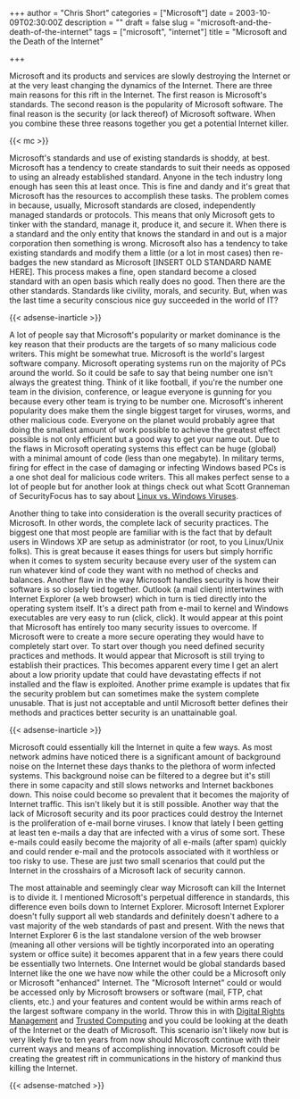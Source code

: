 +++
author = "Chris Short"
categories = ["Microsoft"]
date = 2003-10-09T02:30:00Z
description = ""
draft = false
slug = "microsoft-and-the-death-of-the-internet"
tags = ["microsoft", "internet"]
title = "Microsoft and the Death of the Internet"

+++

Microsoft and its products and services are slowly destroying the Internet or at the very least changing the dynamics of the Internet. There are three main reasons for this rift in the Internet. The first reason is Microsoft's standards. The second reason is the popularity of Microsoft software. The final reason is the security (or lack thereof) of Microsoft software. When you combine these three reasons together you get a potential Internet killer.

{{< mc >}}

Microsoft's standards and use of existing standards is shoddy, at best. Microsoft has a tendency to create standards to suit their needs as opposed to using an already established standard. Anyone in the tech industry long enough has seen this at least once. This is fine and dandy and it's great that Microsoft has the resources to accomplish these tasks. The problem comes in because, usually, Microsoft standards are closed, independently managed standards or protocols. This means that only Microsoft gets to tinker with the standard, manage it, produce it, and secure it. When there is a standard and the only entity that knows the standard in and out is a major corporation then something is wrong. Microsoft also has a tendency to take existing standards and modify them a little (or a lot in most cases) then re-badges the new standard as Microsoft [INSERT OLD STANDARD NAME HERE]. This process makes a fine, open standard become a closed standard with an open basis which really does no good. Then there are the other standards. Standards like civility, morals, and security. But, when was the last time a security conscious nice guy succeeded in the world of IT?

{{< adsense-inarticle >}}

A lot of people say that Microsoft's popularity or market dominance is the key reason that their products are the targets of so many malicious code writers. This might be somewhat true. Microsoft is the world's largest software company. Microsoft operating systems run on the majority of PCs around the world. So it could be safe to say that being number one isn't always the greatest thing. Think of it like football, if you're the number one team in the division, conference, or league everyone is gunning for you because every other team is trying to be number one. Microsoft's inherent popularity does make them the single biggest target for viruses, worms, and other malicious code. Everyone on the planet would probably agree that doing the smallest amount of work possible to achieve the greatest effect possible is not only efficient but a good way to get your name out. Due to the flaws in Microsoft operating systems this effect can be huge (global) with a minimal amount of code (less than one megabyte). In military terms, firing for effect in the case of damaging or infecting Windows based PCs is a one shot deal for malicious code writers. This all makes perfect sense to a lot of people but for another look at things check out what Scott Granneman of SecurityFocus has to say about [Linux vs. Windows Viruses](http://www.theregister.co.uk/2003/10/06/linux_vs_windows_viruses/).

Another thing to take into consideration is the overall security practices of Microsoft. In other words, the complete lack of security practices. The biggest one that most people are familiar with is the fact that by default users in Windows XP are setup as administrator (or root, to you Linux/Unix folks). This is great because it eases things for users but simply horrific when it comes to system security because every user of the system can run whatever kind of code they want with no method of checks and balances. Another flaw in the way Microsoft handles security is how their software is so closely tied together. Outlook (a mail client) intertwines with Internet Explorer (a web browser) which in turn is tied directly into the operating system itself. It's a direct path from e-mail to kernel and Windows executables are very easy to run (click, click). It would appear at this point that Microsoft has entirely too many security issues to overcome. If Microsoft were to create a more secure operating they would have to completely start over. To start over though you need defined security practices and methods. It would appear that Microsoft is still trying to establish their practices. This becomes apparent every time I get an alert about a low priority update that could have devastating effects if not installed and the flaw is exploited. Another prime example is updates that fix the security problem but can sometimes make the system complete unusable. That is just not acceptable and until Microsoft better defines their methods and practices better security is an unattainable goal.

{{< adsense-inarticle >}}

Microsoft could essentially kill the Internet in quite a few ways. As most network admins have noticed there is a significant amount of background noise on the Internet these days thanks to the plethora of worm infected systems. This background noise can be filtered to a degree but it's still there in some capacity and still slows networks and Internet backbones down. This noise could become so prevalent that it becomes the majority of Internet traffic. This isn't likely but it is still possible. Another way that the lack of Microsoft security and its poor practices could destroy the Internet is the proliferation of e-mail borne viruses. I know that lately I been getting at least ten e-mails a day that are infected with a virus of some sort. These e-mails could easily become the majority of all e-mails (after spam) quickly and could render e-mail and the protocols associated with it worthless or too risky to use. These are just two small scenarios that could put the Internet in the crosshairs of a Microsoft lack of security cannon.

The most attainable and seemingly clear way Microsoft can kill the Internet is to divide it. I mentioned Microsoft's perpetual difference in standards, this difference even boils down to Internet Explorer. Microsoft Internet Explorer doesn't fully support all web standards and definitely doesn't adhere to a vast majority of the web standards of past and present. With the news that Internet Explorer 6 is the last standalone version of the web browser (meaning all other versions will be tightly incorporated into an operating system or office suite) it becomes apparent that in a few years there could be essentially two Internets. One Internet would be global standards based Internet like the one we have now while the other could be a Microsoft only or Microsoft "enhanced" Internet. The "Microsoft Internet" could or would be accessed only by Microsoft browsers or software (mail, FTP, chat clients, etc.) and your features and content would be within arms reach of the largest software company in the world. Throw this in with [Digital Rights Management](https://www.google.com/search?q=digital+rights+management&gws_rd=ssl) and [Trusted Computing](https://www.google.com/search?q=trusted+computing&gws_rd=ssl) and you could be looking at the death of the Internet or the death of Microsoft. This scenario isn't likely now but is very likely five to ten years from now should Microsoft continue with their current ways and means of accomplishing innovation. Microsoft could be creating the greatest rift in communications in the history of mankind thus killing the Internet.

{{< adsense-matched >}}